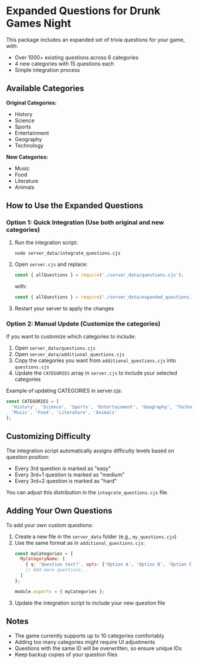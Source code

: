 # Expanded Questions for Drunk Games Night

This package includes an expanded set of trivia questions for your game, with:

- Over 1000+ existing questions across 6 categories
- 4 new categories with 15 questions each
- Simple integration process

## Available Categories

**Original Categories:**
- History
- Science
- Sports
- Entertainment
- Geography
- Technology

**New Categories:**
- Music
- Food
- Literature
- Animals

## How to Use the Expanded Questions

### Option 1: Quick Integration (Use both original and new categories)

1. Run the integration script:
   ```
   node server_data/integrate_questions.cjs
   ```

2. Open `server.cjs` and replace:
   ```javascript
   const { allQuestions } = require('./server_data/questions.cjs');
   ```
   with:
   ```javascript
   const { allQuestions } = require('./server_data/expanded_questions.cjs');
   ```

3. Restart your server to apply the changes

### Option 2: Manual Update (Customize the categories)

If you want to customize which categories to include:

1. Open `server_data/questions.cjs` 
2. Open `server_data/additional_questions.cjs`
3. Copy the categories you want from `additional_questions.cjs` into `questions.cjs`
4. Update the `CATEGORIES` array in `server.cjs` to include your selected categories

Example of updating CATEGORIES in server.cjs:
```javascript
const CATEGORIES = [
  'History', 'Science', 'Sports', 'Entertainment', 'Geography', 'Technology',
  'Music', 'Food', 'Literature', 'Animals'
];
```

## Customizing Difficulty

The integration script automatically assigns difficulty levels based on question position:
- Every 3rd question is marked as "easy"
- Every 3rd+1 question is marked as "medium"
- Every 3rd+2 question is marked as "hard"

You can adjust this distribution in the `integrate_questions.cjs` file.

## Adding Your Own Questions

To add your own custom questions:

1. Create a new file in the `server_data` folder (e.g., `my_questions.cjs`)
2. Use the same format as in `additional_questions.cjs`:
   ```javascript
   const myCategories = {
     MyCategoryName: [
       { q: 'Question text?', opts: ['Option A', 'Option B', 'Option C', 'Option D'], correct: 0 },
       // Add more questions...
     ]
   };
   
   module.exports = { myCategories };
   ```
3. Update the integration script to include your new question file

## Notes

- The game currently supports up to 10 categories comfortably
- Adding too many categories might require UI adjustments
- Questions with the same ID will be overwritten, so ensure unique IDs
- Keep backup copies of your question files
